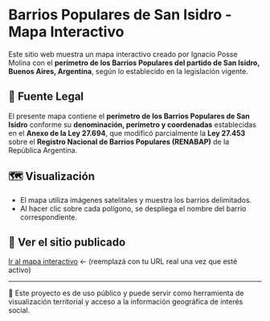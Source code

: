 # Barrios Populares de San Isidro - Mapa Interactivo

Este sitio web muestra un mapa interactivo creado por Ignacio Posse Molina con el **perímetro de los Barrios Populares del partido de San Isidro, Buenos Aires, Argentina**, según lo establecido en la legislación vigente.

## 📌 Fuente Legal

El presente mapa contiene el **perímetro de los Barrios Populares de San Isidro** conforme su **denominación, perímetro y coordenadas** establecidas en el **Anexo de la Ley 27.694**, que modificó parcialmente la **Ley 27.453** sobre el **Registro Nacional de Barrios Populares (RENABAP)** de la República Argentina.

## 🗺️ Visualización

- El mapa utiliza imágenes satelitales y muestra los barrios delimitados.
- Al hacer clic sobre cada polígono, se despliega el nombre del barrio correspondiente.

## 🚀 Ver el sitio publicado

[Ir al mapa interactivo](https://TU_USUARIO.github.io/barrios-sanisidro/) ← (reemplazá con tu URL real una vez que esté activo)

---

📍 Este proyecto es de uso público y puede servir como herramienta de visualización territorial y acceso a la información geográfica de interés social.

